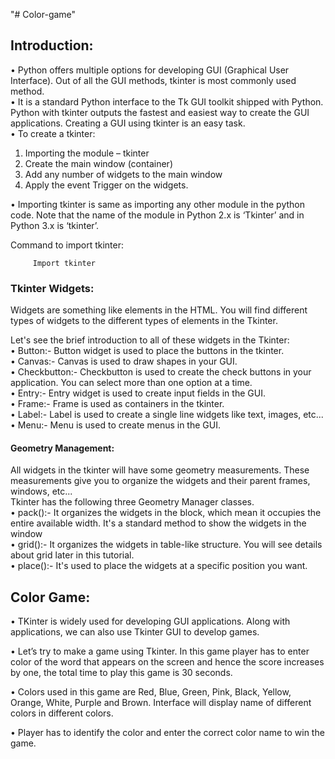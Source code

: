 "# Color-game" 

## **Introduction:**

•	Python offers multiple options for developing GUI (Graphical User Interface). Out of all the GUI methods, tkinter is most commonly       used method.  
•	It is a standard Python interface to the Tk GUI toolkit shipped with Python. Python with tkinter outputs the fastest and easiest way     to create the GUI applications. Creating a GUI using tkinter is an easy task.    
•	To create a tkinter:
  1.	Importing the module – tkinter
  2.	Create the main window (container)
  3.	Add any number of widgets to the main window
  4.	Apply the event Trigger on the widgets.   
  
•	Importing tkinter is same as importing any other module in the python code. Note that the name of the module in Python 2.x is ‘Tkinter’ and in Python 3.x is ‘tkinter’.    
   
Command to import tkinter:

         Import tkinter

### **Tkinter Widgets:**
Widgets are something like elements in the HTML. You will find different types of widgets to the different types of elements in the Tkinter.
    
Let's see the brief introduction to all of these widgets in the Tkinter:  
•	Button:- Button widget is used to place the buttons in the tkinter.  
•	Canvas:- Canvas is used to draw shapes in your GUI.  
•	Checkbutton:- Checkbutton is used to create the check buttons in your application. You can select more than one option at a time.   
•	Entry:- Entry widget is used to create input fields in the GUI.   
•	Frame:- Frame is used as containers in the tkinter.   
•	Label:- Label is used to create a single line widgets like text, images, etc...   
•	Menu:- Menu is used to create menus in the GUI.   


#### **Geometry Management:**
All widgets in the tkinter will have some geometry measurements. These measurements give you to organize the widgets and their parent frames, windows, etc...   
Tkinter has the following three Geometry Manager classes.  
•	pack():- It organizes the widgets in the block, which mean it occupies the entire available width. It's a standard method to show the widgets in the window  
•	grid():- It organizes the widgets in table-like structure. You will see details about grid later in this tutorial.  
•	place():- It's used to place the widgets at a specific position you want.  


## **Color Game:**
•	TKinter is widely used for developing GUI applications. Along with applications, we can also use Tkinter GUI to develop games.

•	Let’s try to make a game using Tkinter. In this game player has to enter color of the word that appears on the screen and hence the score increases by one, the total time to play this game is 30 seconds. 

•	Colors used in this game are Red, Blue, Green, Pink, Black, Yellow, Orange, White, Purple and Brown. Interface will display name of different colors in different colors. 

•	Player has to identify the color and enter the correct color name to win the game.
